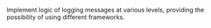 Implement logic of logging messages at various levels, providing the possibility of using different frameworks.